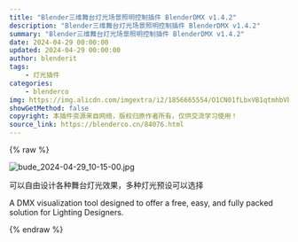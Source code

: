 ```yaml
---
title: "Blender三维舞台灯光场景照明控制插件 BlenderDMX v1.4.2"
description: "Blender三维舞台灯光场景照明控制插件 BlenderDMX v1.4.2"
summary: "Blender三维舞台灯光场景照明控制插件 BlenderDMX v1.4.2"
date: 2024-04-29 00:00:00
updated: 2024-04-29 00:00:00
author: blenderit
tags: 
    - 灯光插件
categories:
    - blenderco
img: https://img.alicdn.com/imgextra/i2/1856665554/O1CN01fLbxVB1qtmhbVbZor_!!1856665554.jpg
showGetMethod: false
copyright: 本插件资源来自网络，版权归原作者所有，仅供交流学习使用！
source_link: https://blenderco.cn/84076.html
---
```


{% raw %}
<p><img class="aligncenter" src="https://img.alicdn.com/imgextra/i2/1856665554/O1CN01fLbxVB1qtmhbVbZor_!!1856665554.jpg" alt="bude_2024-04-29_10-15-00.jpg"></p><p>可以自由设计各种舞台灯光效果，多种灯光预设可以选择</p><p>A DMX visualization tool designed to offer a free, easy, and fully packed solution for Lighting Designers.</p>
<div style="display: none">blenderco</div>
{% endraw %}